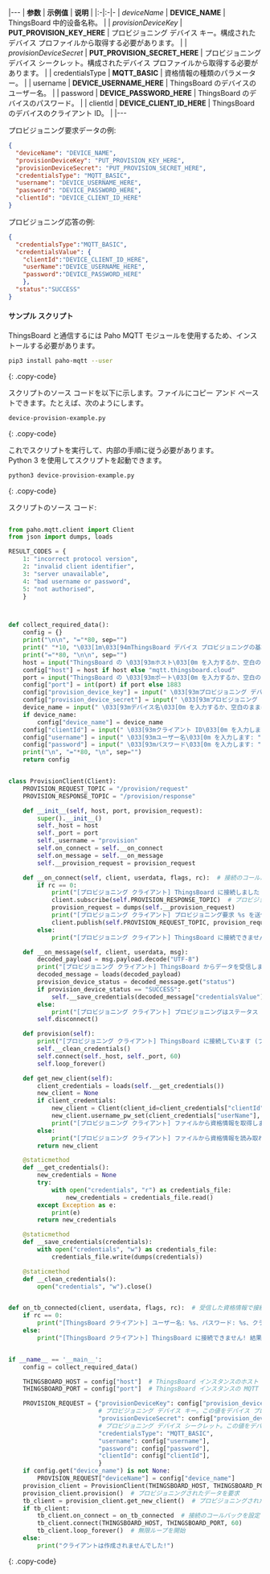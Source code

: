 |---
| **参数**             | **示例值**                            | **说明**                                                                |
|:-|:-|-
| *deviceName*              | **DEVICE_NAME**                              | ThingsBoard 中的设备名称。                                                    |
| *provisionDeviceKey*      | **PUT_PROVISION_KEY_HERE**                   | プロビジョニング デバイス キー。構成されたデバイス プロファイルから取得する必要があります。    |
| *provisionDeviceSecret*   | **PUT_PROVISION_SECRET_HERE**                | プロビジョニング デバイス シークレット。構成されたデバイス プロファイルから取得する必要があります。 | 
| credentialsType           | **MQTT_BASIC**                               | 資格情報の種類のパラメーター。                                                    |
| username                  | **DEVICE_USERNAME_HERE**                     | ThingsBoard のデバイスのユーザー名。                                            |
| password                  | **DEVICE_PASSWORD_HERE**                     | ThingsBoard のデバイスのパスワード。                                            |
| clientId                  | **DEVICE_CLIENT_ID_HERE**                    | ThingsBoard のデバイスのクライアント ID。                                           |
|---

プロビジョニング要求データの例:
 
```json
{
  "deviceName": "DEVICE_NAME",
  "provisionDeviceKey": "PUT_PROVISION_KEY_HERE",
  "provisionDeviceSecret": "PUT_PROVISION_SECRET_HERE",
  "credentialsType": "MQTT_BASIC",
  "username": "DEVICE_USERNAME_HERE",
  "password": "DEVICE_PASSWORD_HERE",
  "clientId": "DEVICE_CLIENT_ID_HERE"
}
```

プロビジョニング応答の例:

```json
{
  "credentialsType":"MQTT_BASIC",
  "credentialsValue": {
    "clientId":"DEVICE_CLIENT_ID_HERE",
    "userName":"DEVICE_USERNAME_HERE",
    "password":"DEVICE_PASSWORD_HERE"
    },
  "status":"SUCCESS"
}
```


#### サンプル スクリプト

ThingsBoard と通信するには Paho MQTT モジュールを使用するため、インストールする必要があります。

```bash
pip3 install paho-mqtt --user
```
{: .copy-code}

スクリプトのソース コードを以下に示します。ファイルにコピー アンド ペーストできます。たとえば、次のようにします。

```bash
device-provision-example.py
```
{: .copy-code}

これでスクリプトを実行して、内部の手順に従う必要があります。  
Python 3 を使用してスクリプトを起動できます。  

```bash 
python3 device-provision-example.py
```
{: .copy-code}

スクリプトのソース コード: 

```python

from paho.mqtt.client import Client
from json import dumps, loads

RESULT_CODES = {
    1: "incorrect protocol version",
    2: "invalid client identifier",
    3: "server unavailable",
    4: "bad username or password",
    5: "not authorised",
    }



def collect_required_data():
    config = {}
    print("\n\n", "="*80, sep="")
    print(" "*10, "\033[1m\033[94mThingsBoard デバイス プロビジョニングの基本認証の例スクリプト。\033[0m", sep="")
    print("="*80, "\n\n", sep="")
    host = input("ThingsBoard の \033[93mホスト\033[0m を入力するか、空白のままにしてデフォルト (thingsboard.cloud) を使用します: ")
    config["host"] = host if host else "mqtt.thingsboard.cloud"
    port = input("ThingsBoard の \033[93mポート\033[0m を入力するか、空白のままにしてデフォルト (1883) を使用します: ")
    config["port"] = int(port) if port else 1883
    config["provision_device_key"] = input(" \033[93mプロビジョニング デバイス キー\033[0m を入力します: ")
    config["provision_device_secret"] = input(" \033[93mプロビジョニング デバイス シークレット\033[0m を入力します: ")
    device_name = input(" \033[93mデバイス名\033[0m を入力するか、空白のままにして生成します: ")
    if device_name:
        config["device_name"] = device_name
    config["clientId"] = input(" \033[93mクライアント ID\033[0m を入力します: ")
    config["username"] = input(" \033[93mユーザー名\033[0m を入力します: ")
    config["password"] = input(" \033[93mパスワード\033[0m を入力します: ")
    print("\n", "="*80, "\n", sep="")
    return config


class ProvisionClient(Client):
    PROVISION_REQUEST_TOPIC = "/provision/request"
    PROVISION_RESPONSE_TOPIC = "/provision/response"

    def __init__(self, host, port, provision_request):
        super().__init__()
        self._host = host
        self._port = port
        self._username = "provision"
        self.on_connect = self.__on_connect
        self.on_message = self.__on_message
        self.__provision_request = provision_request

    def __on_connect(self, client, userdata, flags, rc):  # 接続のコールバック
        if rc == 0:
            print("[プロビジョニング クライアント] ThingsBoard に接続しました ")
            client.subscribe(self.PROVISION_RESPONSE_TOPIC)  # プロビジョニング応答トピックを購読
            provision_request = dumps(self.__provision_request)
            print("[プロビジョニング クライアント] プロビジョニング要求 %s を送信しています" % provision_request)
            client.publish(self.PROVISION_REQUEST_TOPIC, provision_request)  # プロビジョニング要求トピックを公開
        else:
            print("[プロビジョニング クライアント] ThingsBoard に接続できません! 結果: %s" % RESULT_CODES[rc])

    def __on_message(self, client, userdata, msg):
        decoded_payload = msg.payload.decode("UTF-8")
        print("[プロビジョニング クライアント] ThingsBoard からデータを受信しました: %s" % decoded_payload)
        decoded_message = loads(decoded_payload)
        provision_device_status = decoded_message.get("status")
        if provision_device_status == "SUCCESS":
            self.__save_credentials(decoded_message["credentialsValue"])
        else:
            print("[プロビジョニング クライアント] プロビジョニングはステータス %s とメッセージ: %s で失敗しました" % (provision_device_status, decoded_message["errorMsg"]))
        self.disconnect()

    def provision(self):
        print("[プロビジョニング クライアント] ThingsBoard に接続しています (プロビジョニング クライアント)")
        self.__clean_credentials()
        self.connect(self._host, self._port, 60)
        self.loop_forever()

    def get_new_client(self):
        client_credentials = loads(self.__get_credentials())
        new_client = None
        if client_credentials:
            new_client = Client(client_id=client_credentials["clientId"])  # クライアント ID を設定
            new_client.username_pw_set(client_credentials["userName"], client_credentials["password"])  # ThingsBoard クライアントのユーザー名とパスワードを設定
            print("[プロビジョニング クライアント] ファイルから資格情報を取得しました。")
        else:
            print("[プロビジョニング クライアント] ファイルから資格情報を読み取れません!")
        return new_client

    @staticmethod
    def __get_credentials():
        new_credentials = None
        try:
            with open("credentials", "r") as credentials_file:
                new_credentials = credentials_file.read()
        except Exception as e:
            print(e)
        return new_credentials

    @staticmethod
    def __save_credentials(credentials):
        with open("credentials", "w") as credentials_file:
            credentials_file.write(dumps(credentials))

    @staticmethod
    def __clean_credentials():
        open("credentials", "w").close()


def on_tb_connected(client, userdata, flags, rc):  # 受信した資格情報で接続するためのコールバック
    if rc == 0:
        print("[ThingsBoard クライアント] ユーザー名: %s、パスワード: %s、クライアント ID: %s で ThingsBoard に接続しました" % (client._username.decode(), client._password.decode(), client._client_id.decode()))
    else:
        print("[ThingsBoard クライアント] ThingsBoard に接続できません! 結果: %s" % RESULT_CODES[rc])


if __name__ == '__main__':
    config = collect_required_data()

    THINGSBOARD_HOST = config["host"]  # ThingsBoard インスタンスのホスト
    THINGSBOARD_PORT = config["port"]  # ThingsBoard インスタンスの MQTT ポート

    PROVISION_REQUEST = {"provisionDeviceKey": config["provision_device_key"],
                         # プロビジョニング デバイス キー。この値をデバイス プロファイルの値に置き換えます。
                         "provisionDeviceSecret": config["provision_device_secret"],
                         # プロビジョニング デバイス シークレット。この値をデバイス プロファイルの値に置き換えます。
                         "credentialsType": "MQTT_BASIC",
                         "username": config["username"],
                         "password": config["password"],
                         "clientId": config["clientId"],
                         }
    if config.get("device_name") is not None:
        PROVISION_REQUEST["deviceName"] = config["device_name"]
    provision_client = ProvisionClient(THINGSBOARD_HOST, THINGSBOARD_PORT, PROVISION_REQUEST)
    provision_client.provision()  # プロビジョニングされたデータを要求
    tb_client = provision_client.get_new_client()  # プロビジョニングされたデータでクライアントを取得
    if tb_client:
        tb_client.on_connect = on_tb_connected  # 接続のコールバックを設定
        tb_client.connect(THINGSBOARD_HOST, THINGSBOARD_PORT, 60)
        tb_client.loop_forever()  # 無限ループを開始
    else:
        print("クライアントは作成されませんでした!")
```
{: .copy-code}